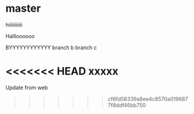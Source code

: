 # master

hiiiiiiiiiii

Hallloooooo


BYYYYYYYYYYYY
branch b
branch c

<<<<<<< HEAD
xxxxx
=======
Update from web
>>>>>>> cf6fd58339a8ee4c8570a0196877f8ddf46bb750
